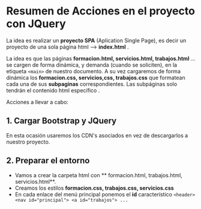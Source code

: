 # Resumen de Acciones en el proyecto con JQuery
La idea es realizar un **proyecto SPA** (Aplication Single Page), es decir un proyecto de una sola página html --> **index.html** . 

La idea es que las páginas **formacion.html, servicios.html, trabajos.html** ... se cargen de forma dinámica, y demanda (cuando se soliciten), en la etiqueta ```<main>``` de nuestro documento. A su vez cargaremos de forma dinámica los **formacion.css, servicios,css, trabajos.css** que formatean cada una de sus **subpaginas** correspondientes. Las subpáginas solo tendrán el contenido html específico .

Acciones a llevar a cabo:

## 1. Cargar Bootstrap y JQuery 
En esta ocasión usaremos los CDN's asociados en vez de descargarlos a nuestro proyecto.
## 2. Preparar el entorno
* Vamos a crear la carpeta html con ** formacion.html, trabajos.html, servicios.html**.
* Creamos los estilos **formacion.css, trabajos.css, servicios.css**
* En cada enlace del menú principal ponemos el **id** característico
        ```
            <header>
                <nav id="principal">
                    <a id="trabajos">
                    ...
        ```
  
